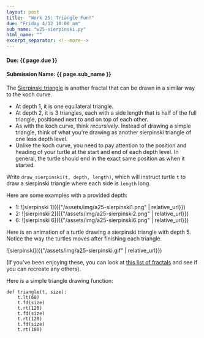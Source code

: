```yaml
---
layout: post
title:  "Work 25: Triangle Fun!"
due: "Friday 4/12 10:00 am"
sub_name: "w25-sierpinski.py"
html_name: ""
excerpt_separator: <!--more-->
---
```


#### Due: {{ page.due }}
#### Submission Name: {{ page.sub_name }}


The [Sierpinski triangle](https://en.wikipedia.org/wiki/Sierpi%C5%84ski_triangle) is another fractal that can be drawn in a similar way to the koch curve.
- At depth 1, it is one equilateral triangle.
- At depth 2, it is 3 triangles, each with a side length that is half of the full triangle, positioned next to and on top of each other.
- As with the koch curve, think _recursively_. Instead of drawing a simple triangle, think of what you're drawing as another sierpinski triangle of one less depth level.
- Unlike the koch curve, you need to pay attention to the position and heading of your turtle at the start and end of each depth level. In general, the turtle should end in the exact same position as when it started.

Write `draw_sierpinski(t, depth, length)`, which will instruct turtle `t` to draw a sierpinski triangle where each side is `length` long.

Here are some examples with a provided depth:
- 1: ![sierpinski 1]({{"/assets/img/a25-sierpinski1.png" | relative_url}})
- 2: ![sierpinski 2]({{"/assets/img/a25-sierpinski2.png" | relative_url}})
- 6: ![sierpinski 6]({{"/assets/img/a25-sierpinski6.png" | relative_url}})


Here is an animation of a turtle drawing a sierpinski triangle with depth 5. Notice the way the turtles moves after finishing each triangle.

![sierpinski]({{"/assets/img/a25-sierpinski.gif" | relative_url}})

(If you've been enjoying these, you can look at [this list of fractals](https://en.wikipedia.org/wiki/List_of_fractals_by_Hausdorff_dimension) and see if you can recreate any others).

Here is a simple triangle drawing function:
```
def triangle(t, size):
    t.lt(60)
    t.fd(size)
    t.rt(120)
    t.fd(size)
    t.rt(120)
    t.fd(size)
    t.rt(180)
```
